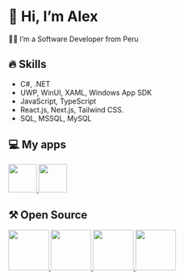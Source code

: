 # 👋 Hi, I’m Alex
🧑‍💻 I’m a Software Developer from Peru

## 🔥 Skills
- C#, .NET
- UWP, WinUI, XAML, Windows App SDK
- JavaScript, TypeScript
- React.js, Next.js, Tailwind CSS.
- SQL, MSSQL, MySQL

## 💻 My apps
<a href="https://github.com/alexfalconflores/nokana" alt="Nokana"> 
  <image src="https://raw.githubusercontent.com/alexfalconflores/nokana/main/images/nokana.png" width="56"/>
</a>
<a href="https://github.com/alexfalconflores/ranna" alt="Nokana"> 
  <image src="https://raw.githubusercontent.com/alexfalconflores/ranna/main/images/Ranna.png" width="56"/>
</a>

## ⚒️ Open Source
<a href="https://github.com/alexfalconflores/uwp-toolkit" alt="UWP Toolkit"> 
  <image src="https://raw.githubusercontent.com/alexfalconflores/uwp-toolkit/main/assets/uwp-toolkit-cover.png" height="80"/>
</a>
<a href="https://github.com/alexfalconflores/uwp-toolkit/tree/main/UWP%20Toolkit.Controls" alt="UWP Toolkit Controls"> 
  <image src="https://raw.githubusercontent.com/alexfalconflores/uwp-toolkit/main/UWP%20Toolkit.Controls/assets/UWP%20Toolkit%20Controls%20-%20cover%20github%20-%20my%20library.png" height="80"/>
</a>
<a href="https://github.com/alexfalconflores/uwp-markup" alt="UWP Markup"> 
  <image src="https://raw.githubusercontent.com/alexfalconflores/uwp-markup/main/assets/UWP%20Markup-%20cover%20github%20-%20my%20library.jpg" height="80"/>
</a>
<a href="https://github.com/alexfalconflores/wikipedia-api" alt="Wikipedia API"> 
  <image src="https://raw.githubusercontent.com/alexfalconflores/wikipedia-api/main/docs/assets/wikipedia.svg" height="80"/>
</a>
